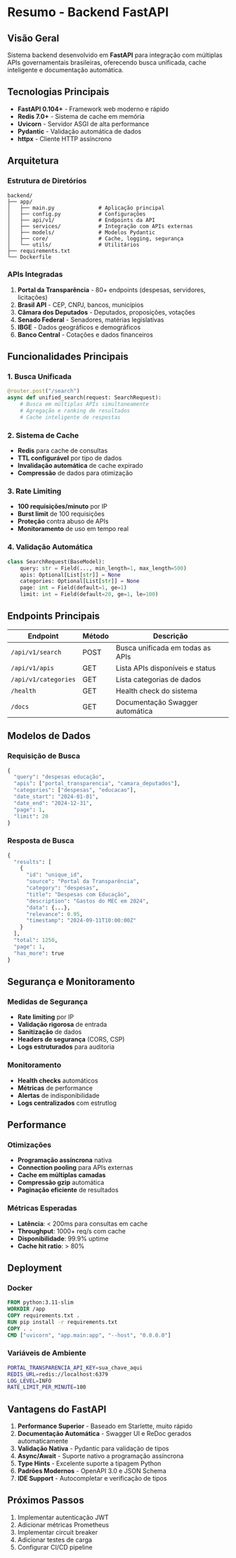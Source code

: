 # Resumo - Backend FastAPI

## Visão Geral
Sistema backend desenvolvido em **FastAPI** para integração com múltiplas APIs governamentais brasileiras, oferecendo busca unificada, cache inteligente e documentação automática.

## Tecnologias Principais
- **FastAPI 0.104+** - Framework web moderno e rápido
- **Redis 7.0+** - Sistema de cache em memória
- **Uvicorn** - Servidor ASGI de alta performance
- **Pydantic** - Validação automática de dados
- **httpx** - Cliente HTTP assíncrono

## Arquitetura

### Estrutura de Diretórios
```
backend/
├── app/
│   ├── main.py              # Aplicação principal
│   ├── config.py            # Configurações
│   ├── api/v1/              # Endpoints da API
│   ├── services/            # Integração com APIs externas
│   ├── models/              # Modelos Pydantic
│   ├── core/                # Cache, logging, segurança
│   └── utils/               # Utilitários
├── requirements.txt
└── Dockerfile
```

### APIs Integradas
1. **Portal da Transparência** - 80+ endpoints (despesas, servidores, licitações)
2. **Brasil API** - CEP, CNPJ, bancos, municípios
3. **Câmara dos Deputados** - Deputados, proposições, votações
4. **Senado Federal** - Senadores, matérias legislativas
5. **IBGE** - Dados geográficos e demográficos
6. **Banco Central** - Cotações e dados financeiros

## Funcionalidades Principais

### 1. Busca Unificada
```python
@router.post("/search")
async def unified_search(request: SearchRequest):
    # Busca em múltiplas APIs simultaneamente
    # Agregação e ranking de resultados
    # Cache inteligente de respostas
```

### 2. Sistema de Cache
- **Redis** para cache de consultas
- **TTL configurável** por tipo de dados
- **Invalidação automática** de cache expirado
- **Compressão** de dados para otimização

### 3. Rate Limiting
- **100 requisições/minuto** por IP
- **Burst limit** de 100 requisições
- **Proteção** contra abuso de APIs
- **Monitoramento** de uso em tempo real

### 4. Validação Automática
```python
class SearchRequest(BaseModel):
    query: str = Field(..., min_length=1, max_length=500)
    apis: Optional[List[str]] = None
    categories: Optional[List[str]] = None
    page: int = Field(default=1, ge=1)
    limit: int = Field(default=20, ge=1, le=100)
```

## Endpoints Principais

| Endpoint | Método | Descrição |
|----------|--------|-----------|
| `/api/v1/search` | POST | Busca unificada em todas as APIs |
| `/api/v1/apis` | GET | Lista APIs disponíveis e status |
| `/api/v1/categories` | GET | Lista categorias de dados |
| `/health` | GET | Health check do sistema |
| `/docs` | GET | Documentação Swagger automática |

## Modelos de Dados

### Requisição de Busca
```python
{
  "query": "despesas educação",
  "apis": ["portal_transparencia", "camara_deputados"],
  "categories": ["despesas", "educacao"],
  "date_start": "2024-01-01",
  "date_end": "2024-12-31",
  "page": 1,
  "limit": 20
}
```

### Resposta de Busca
```python
{
  "results": [
    {
      "id": "unique_id",
      "source": "Portal da Transparência",
      "category": "despesas",
      "title": "Despesas com Educação",
      "description": "Gastos do MEC em 2024",
      "data": {...},
      "relevance": 0.95,
      "timestamp": "2024-09-11T10:00:00Z"
    }
  ],
  "total": 1250,
  "page": 1,
  "has_more": true
}
```

## Segurança e Monitoramento

### Medidas de Segurança
- **Rate limiting** por IP
- **Validação rigorosa** de entrada
- **Sanitização** de dados
- **Headers de segurança** (CORS, CSP)
- **Logs estruturados** para auditoria

### Monitoramento
- **Health checks** automáticos
- **Métricas** de performance
- **Alertas** de indisponibilidade
- **Logs centralizados** com estrutlog

## Performance

### Otimizações
- **Programação assíncrona** nativa
- **Connection pooling** para APIs externas
- **Cache em múltiplas camadas**
- **Compressão gzip** automática
- **Paginação eficiente** de resultados

### Métricas Esperadas
- **Latência**: < 200ms para consultas em cache
- **Throughput**: 1000+ req/s com cache
- **Disponibilidade**: 99.9% uptime
- **Cache hit ratio**: > 80%

## Deployment

### Docker
```dockerfile
FROM python:3.11-slim
WORKDIR /app
COPY requirements.txt .
RUN pip install -r requirements.txt
COPY . .
CMD ["uvicorn", "app.main:app", "--host", "0.0.0.0"]
```

### Variáveis de Ambiente
```bash
PORTAL_TRANSPARENCIA_API_KEY=sua_chave_aqui
REDIS_URL=redis://localhost:6379
LOG_LEVEL=INFO
RATE_LIMIT_PER_MINUTE=100
```

## Vantagens do FastAPI

1. **Performance Superior** - Baseado em Starlette, muito rápido
2. **Documentação Automática** - Swagger UI e ReDoc gerados automaticamente
3. **Validação Nativa** - Pydantic para validação de tipos
4. **Async/Await** - Suporte nativo a programação assíncrona
5. **Type Hints** - Excelente suporte a tipagem Python
6. **Padrões Modernos** - OpenAPI 3.0 e JSON Schema
7. **IDE Support** - Autocompletar e verificação de tipos

## Próximos Passos
1. Implementar autenticação JWT
2. Adicionar métricas Prometheus
3. Implementar circuit breaker
4. Adicionar testes de carga
5. Configurar CI/CD pipeline

